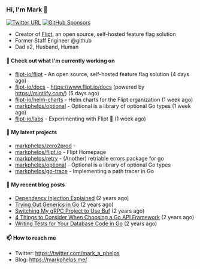 ### Hi, I'm Mark 👋

[![Twitter URL](https://img.shields.io/twitter/url?label=Follow%20Me&url=https%3A%2F%2Ftwitter.com%2Fmark_a_phelps)](https://twitter.com/mark_a_phelps)
[![GitHub Sponsors](https://img.shields.io/github/sponsors/markphelps?logo=github&style=social)](https://github.com/sponsors/markphelps)

* Creator of [Flipt](https://github.com/markphelps/flipt), an open source, self-hosted feature flag solution
* Former Staff Engineer @github
* Dad x2, Husband, Human

#### 👷 Check out what I'm currently working on

- [flipt-io/flipt](https://github.com/flipt-io/flipt) - An open source, self-hosted feature flag solution (4 days ago)
- [flipt-io/docs](https://github.com/flipt-io/docs) - https://www.flipt.io/docs (powered by https://mintlify.com/) (5 days ago)
- [flipt-io/helm-charts](https://github.com/flipt-io/helm-charts) - Helm charts for the Flipt organization (1 week ago)
- [markphelps/optional](https://github.com/markphelps/optional) - Optional is a library of optional Go types (1 week ago)
- [flipt-io/labs](https://github.com/flipt-io/labs) - Experimenting with Flipt 🧪 (1 week ago)

#### 🌱 My latest projects

- [markphelps/zero2prod](https://github.com/markphelps/zero2prod) - 
- [markphelps/flipt.io](https://github.com/markphelps/flipt.io) - Flipt Homepage
- [markphelps/retry](https://github.com/markphelps/retry) - (Another) retriable errors package for go
- [markphelps/optional](https://github.com/markphelps/optional) - Optional is a library of optional Go types
- [markphelps/go-trace](https://github.com/markphelps/go-trace) - Implementing a path tracer in Go

#### 📜 My recent blog posts

- [Dependency Injection Explained](https://markphelps.me/posts/dependency-injection-explained/) (2 years ago)
- [Trying Out Generics in Go](https://markphelps.me/posts/trying-out-generics-in-go/) (2 years ago)
- [Switching My gRPC Project to Use Buf](https://markphelps.me/posts/switching-my-grpc-project-to-use-buf/) (2 years ago)
- [4 Things to Consider When Choosing a Go API Framework](https://markphelps.me/posts/4-things-to-consider-when-choosing-a-go-api-framework/) (2 years ago)
- [Writing Tests for Your Database Code in Go](https://markphelps.me/posts/writing-tests-for-your-database-code-in-go/) (2 years ago)

#### 📫 How to reach me

- Twitter: https://twitter.com/mark_a_phelps
- Blog: https://markphelps.me/

